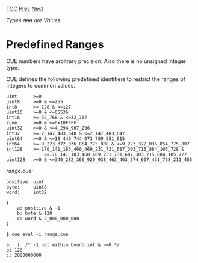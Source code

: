 [TOC](Readme.md) [Prev](ranges.md) [Next](regexp.md)

_Types ~~and~~ are Values_

# Predefined Ranges

CUE numbers have arbitrary precision.
Also there is no unsigned integer type.

CUE defines the following predefined identifiers to restrict the ranges of
integers to common values.

```
uint      >=0
uint8     >=0 & <=255
int8      >=-128 & <=127
uint16    >=0 & <=65536
int16     >=-32_768 & <=32_767
rune      >=0 & <=0x10FFFF
uint32    >=0 & <=4_294_967_296
int32     >=-2_147_483_648 & <=2_147_483_647
uint64    >=0 & <=18_446_744_073_709_551_615
int64     >=-9_223_372_036_854_775_808 & <=9_223_372_036_854_775_807
int128    >=-170_141_183_460_469_231_731_687_303_715_884_105_728 &
              <=170_141_183_460_469_231_731_687_303_715_884_105_727
uint128   >=0 & <=340_282_366_920_938_463_463_374_607_431_768_211_455
```

<!-- CUE editor -->
_range.cue:_
```
positive: uint
byte:     uint8
word:     int32

{
    a: positive & -1
    b: byte & 128
    c: word & 2_000_000_000
}
```

<!-- result -->
`$ cue eval -i range.cue`
```
a: _|_ /* -1 not within bound int & >=0 */
b: 128
c: 2000000000
```